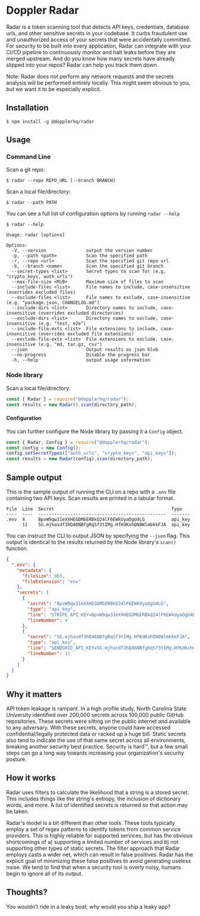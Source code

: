 # Doppler Radar

Radar is a token scanning tool that detects API keys, credentials, database urls, and other sensitive secrets in your codebase. It curbs fraudulent use and unauthorized access of your secrets that were accidentally committed. For security to be built into every application, Radar can integrate with your CI/CD pipeline to continuously monitor and halt leaks before they are merged upstream. And do you know how many secrets have already slipped into your repos? Radar can help you track them down.

Note: Radar does not perform any network requests and the secrets analysis will be performed entirely locally. This might seem obvious to you, but we want it to be especially explicit.

## Installation

```
$ npm install -g @dopplerhq/radar
```

## Usage

### Command Line

Scan a git repo:
```
$ radar --repo REPO_URL [--branch BRANCH]
```

Scan a local file/directory:
```
$ radar --path PATH
```

You can see a full list of configuration options by running `radar --help`
```
$ radar --help

Usage: radar [options]

Options:
  -V, --version               output the version number
  -p, --path <path>           Scan the specified path
  -r, --repo <url>            Scan the specified git repo url
  -b, --branch <name>         Scan the specified git branch
  --secret-types <list>       Secret types to scan for (e.g. "crypto_keys, auth_urls")
  --max-file-size <MiB>       Maximum size of files to scan
  --include-files <list>      File names to include, case-insensitive (overrides excluded files)
  --exclude-files <list>      File names to exclude, case-insensitive (e.g. "package.json, CHANGELOG.md")
  --include-dirs <list>       Directory names to include, case-insensitive (overrides excluded directories)
  --exclude-dirs <list>       Directory names to exclude, case-insensitive (e.g. "test, e2e")
  --include-file-exts <list>  File extensions to include, case-insensitive (overrides excluded file extensions)
  --exclude-file-exts <list>  File extensions to exclude, case-insensitive (e.g. "md, tar.gz, csv")
  --json                      Output results as json blob
  --no-progress               Disable the progress bar
  -h, --help                  output usage information
```

### Node library

Scan a local file/directory:

``` js
const { Radar } = require("@dopplerhq/radar");
const results = new Radar().scan(directory_path);
```

#### Configuration

You can further configure the Node library by passing it a `Config` object.

``` js
const { Radar, Config } = require("@dopplerhq/radar");
const config = new Config();
config.setSecretTypes(["auth_urls", "crypto_keys", "api_keys"]);
const results = new Radar(config).scan(directory_path);
```

## Sample output

This is the sample output of running the CLI on a repo with a `.env` file containing two API keys. Scan results are printed in a tabular format.

```
File  Line  Secret                                            Type
----  ----  ------------------------------------------------  -------
.env  4     BpvW9qw31eXXHEGDMbERBkQ24lF6EWkUyaOgU4LG          api_key
      11    SG.mjhasdf3hQ46NBfgRqSf3tIMg.HfKdKxhQN8WlmbkkFJA  api_key
```

You can instruct the CLI to output JSON by specifying the `--json` flag. This output is identical to the results returned by the Node library's `scan()` function.

```json
{
  ".env": {
    "metadata": {
      "fileSize": 903,
      "fileExtension": "env"
    },
    "secrets": [
      {
        "secret": "BpvW9qw31eXXHEGDMbERBkQ24lF6EWkUyaOgU4LG",
        "type": "api_key",
        "line": "STRIPE_API_KEY=BpvW9qw31eXXHEGDMbERBkQ24lF6EWkUyaOgU4LG",
        "lineNumber": 4
      },
      {
        "secret": "SG.mjhasdf3hQ46NBfgRqSf3tIMg.HfKdKxhQN8WlmbkkFJA",
        "type": "api_key",
        "line": "SENDGRID_API_KEY=SG.mjhasdf3hQ46NBfgRqSf3tIMg.HfKdKxhQN8WlmbkkFJA",
        "lineNumber": 11
      }
    ]
  }
}
```

## Why it matters
API token leakage is rampant. In a high profile study, North Carolina State University identified over 200,000 secrets across 100,000 public GitHub repositories. These secrets were sitting on the public internet and available to any adversary. With these secrets, anyone could have accessed confidential/legally protected data or racked up a huge bill. Static secrets also tend to indicate the use of that same secret across all environments, breaking another security best practice. Security is hard™, but a few small steps can go a long way towards increasing your organization's security posture.

## How it works

Radar uses filters to calculate the likelihood that a string is a stored secret. This includes things like the string's entropy, the inclusion of dictionary words, and more. A list of identified secrets is returned so that action may be taken.

Radar's model is a bit different than other tools. These tools typically employ a set of regex patterns to identify tokens from common service providers. This is highly reliable for supported services, but has the obvious shortcomings of a) supporting a limited number of services and b) not supporting other types of static secrets. The filter approach that Radar employs casts a wider net, which can result in false positives. Radar has the explicit goal of minimizing these false positives to avoid generating useless noise. We tend to find that when a security tool is overly noisy, humans begin to ignore all of its output.

## Thoughts?
You wouldn't ride in a leaky boat; why would you ship a leaky app?
